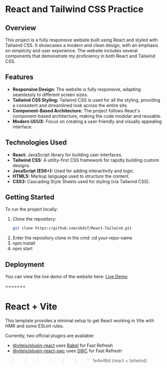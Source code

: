 
# React and Tailwind CSS Practice

## Overview

This project is a fully responsive website built using React and styled with Tailwind CSS. It showcases a modern and clean design, with an emphasis on simplicity and user experience. The website includes several components that demonstrate my proficiency in both React and Tailwind CSS.

## Features

- **Responsive Design:** The website is fully responsive, adapting seamlessly to different screen sizes.
- **Tailwind CSS Styling:** Tailwind CSS is used for all the styling, providing a consistent and streamlined look across the entire site.
- **Component-Based Architecture:** The project follows React's component-based architecture, making the code modular and reusable.
- **Modern UI/UX:** Focus on creating a user-friendly and visually appealing interface.

## Technologies Used

- **React:** JavaScript library for building user interfaces.
- **Tailwind CSS:** A utility-first CSS framework for rapidly building custom designs.
- **JavaScript (ES6+):** Used for adding interactivity and logic.
- **HTML5:** Markup language used to structure the content.
- **CSS3:** Cascading Style Sheets used for styling (via Tailwind CSS).

## Getting Started

To run the project locally:

1. Clone the repository:
   ```bash
   git clone https://github.com/obdif/React-Tailwind.git
2. Enter the repository clone in the cmd:
     cd your-repo-name
3. npm install
4. npm start

## Deployment
You can view the live demo of the website here: [Live Demo](https://react-tailwind-roan.vercel.app/)

=======
# React + Vite

This template provides a minimal setup to get React working in Vite with HMR and some ESLint rules.

Currently, two official plugins are available:

- [@vitejs/plugin-react](https://github.com/vitejs/vite-plugin-react/blob/main/packages/plugin-react/README.md) uses [Babel](https://babeljs.io/) for Fast Refresh
- [@vitejs/plugin-react-swc](https://github.com/vitejs/vite-plugin-react-swc) uses [SWC](https://swc.rs/) for Fast Refresh
>>>>>>> 1e4e46d (react + tailwind)
